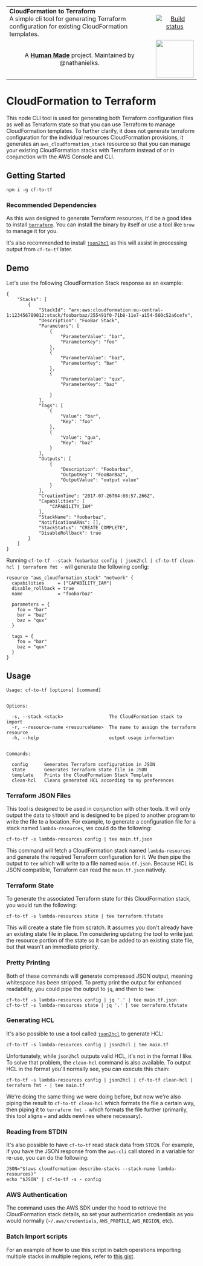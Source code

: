 <table width="100%">
	<tr>
		<td align="left" width="80%">
			<strong>CloudFormation to Terraform</strong><br />
            A simple cli tool for generating Terraform configuration for existing CloudFormation templates.
		</td>
		<td align="center" width="20%">
			<a href="https://travis-ci.org/humanmade/cf-to-tf">
				<img src="https://travis-ci.org/humanmade/cf-to-tf.svg?branch=master" alt="Build status">
			</a>
		</td>
	</tr>
	<tr>
		<td align="center">
			A <strong><a href="https://hmn.md/">Human Made</a></strong> project. Maintained by @nathanielks.
		</td>
		<td align="center">
			<img src="https://hmn.md/content/themes/hmnmd/assets/images/hm-logo.svg" width="100" />
		</td>
	</tr>
</table>

# CloudFormation to Terraform

This node CLI tool is used for generating both Terraform configuration files as well as Terraform state so that you can use Terraform to manage CloudFormation templates. To further clarify, it does not generate terraform configuration for the individual resources CloudFormation provisions, it generates an `aws_cloudformation_stack` resource so that you can manage your existing CloudFormation stacks with Terraform instead of or in conjunction with the AWS Console and CLI.

## Getting Started

```
npm i -g cf-to-tf
```

### Recommended Dependencies

As this was designed to generate Terraform resources, it'd be a good idea to install [`terraform`](https://www.terraform.io/intro/getting-started/install.html). You can install the binary by itself or use a tool like `brew` to manage it for you.

It's also recommended to install [`json2hcl`](https://github.com/kvz/json2hcl) as this will assist in processing output from `cf-to-tf` later.

## Demo

Let's use the following CloudFormation Stack response as an example:
```
{
    "Stacks": [
        {
            "StackId": "arn:aws:cloudformation:eu-central-1:123456789012:stack/foobarbaz/255491f0-71b8-11e7-a154-500c52a6cefe",
            "Description": "FooBar Stack",
            "Parameters": [
                {
                    "ParameterValue": "bar",
                    "ParameterKey": "foo"
                },
                {
                    "ParameterValue": "baz",
                    "ParameterKey": "bar"
                },
                {
                    "ParameterValue": "qux",
                    "ParameterKey": "baz"

                }
            ],
            "Tags": [
                {
                    "Value": "bar",
                    "Key": "foo"
                },
                {
                    "Value": "qux",
                    "Key": "baz"
                }
            ],
            "Outputs": [
                {
                    "Description": "Foobarbaz",
                    "OutputKey": "FooBarBaz",
                    "OutputValue": "output value"
                }
            ],
            "CreationTime": "2017-07-26T04:08:57.266Z",
            "Capabilities": [
                "CAPABILITY_IAM"
            ],
            "StackName": "foobarbaz",
            "NotificationARNs": [],
            "StackStatus": "CREATE_COMPLETE",
            "DisableRollback": true
        }
    ]
}
```

Running `cf-to-tf --stack foobarbaz config | json2hcl | cf-to-tf clean-hcl | terraform fmt -` will generate the following config:

```
resource "aws_cloudformation_stack" "network" {
  capabilities     = ["CAPABILITY_IAM"]
  disable_rollback = true
  name             = "foobarbaz"

  parameters = {
    foo = "bar"
    bar = "baz"
    baz = "qux"
  }

  tags = {
    foo = "bar"
    baz = "qux"
  }
}
```


## Usage

```
Usage: cf-to-tf [options] [command]


Options:

  -s, --stack <stack>                 The CloudFormation stack to import
  -r, --resource-name <resourceName>  The name to assign the terraform resource
  -h, --help                          output usage information


Commands:

  config      Generates Terraform configuration in JSON
  state       Generates Terraform state file in JSON
  template    Prints the CloudFormation Stack Template
  clean-hcl   Cleans generated HCL according to my preferences
```

### Terraform JSON Files

This tool is designed to be used in conjunction with other tools. It will only output the data to `STDOUT` and is designed to be piped to another program to write the file to a location. For example, to generate a configuration file for a stack named `lambda-resources`, we could do the following:

```
cf-to-tf -s lambda-resources config | tee main.tf.json
```

This command will fetch a CloudFormation stack named `lambda-resources` and generate the required Terraform configuration for it. We then pipe the output to `tee` which will write to a file named `main.tf.json`. Because HCL is JSON compatible, Terraform can read the `main.tf.json` natively.

### Terraform State

To generate the associated Terraform state for this CloudFormation stack, you would run the following:

```
cf-to-tf -s lambda-resources state | tee terraform.tfstate
```

This will create a state file from scratch. It assumes you don't already have an existing state file in place. I'm considering updating the tool to write just the resource portion of the state so it can be added to an existing state file, but that wasn't an immediate priority.

### Pretty Printing

Both of these commands will generate compressed JSON output, meaning whitespace has been stripped. To pretty print the output for enhanced readability, you could pipe the output to `jq`, and then to `tee`:

```
cf-to-tf -s lambda-resources config | jq '.' | tee main.tf.json
cf-to-tf -s lambda-resources state | jq '.' | tee terraform.tfstate
```

### Generating HCL

It's also possible to use a tool called [`json2hcl`](https://github.com/kvz/json2hcl) to generate HCL:

```
cf-to-tf -s lambda-resources config | json2hcl | tee main.tf
```

Unfortunately, while `json2hcl` outputs valid HCL, it's not in the format I like. To solve that problem, the `clean-hcl` command is also available. To output HCL in the format you'll normally see, you can execute this chain:

```
cf-to-tf -s lambda-resources config | json2hcl | cf-to-tf clean-hcl | terraform fmt - | tee main.tf
```

We're doing the same thing we were doing before, but now we're also piping the result to `cf-to-tf clean-hcl` which formats the file a certain way, then piping it to `terraform fmt -` which formats the file further (primarily, this tool aligns `=` and adds newlines where necessary).

### Reading from STDIN

It's also possible to have `cf-to-tf` read stack data from `STDIN`. For example, if you have the JSON response from the `aws-cli` call stored in a variable for re-use, you can do the following:

```
JSON="$(aws cloudformation describe-stacks --stack-name lambda-resources)"
echo "$JSON" | cf-to-tf -s - config
```

### AWS Authentication

The command uses the AWS SDK under the hood to retrieve the CloudFormation stack details, so set your authentication credentials as you would normally (`~/.aws/credentials`, `AWS_PROFILE`, `AWS_REGION`, etc).

### Batch Import scripts

For an example of how to use this script in batch operations importing multiple stacks in multiple regions, refer to [this gist](https://gist.github.com/nathanielks/9282d59ab065f8ee0e373ca7199df085).
